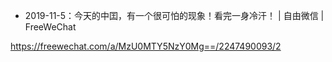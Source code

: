 - 2019-11-5：今天的中囯，有一个很可怕的现象！看完一身冷汗！ | 自由微信 | FreeWeChat

https://freewechat.com/a/MzU0MTY5NzY0Mg==/2247490093/2
